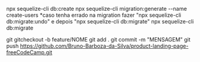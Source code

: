 npx sequelize-cli db:create 
npx sequelize-cli migration:generate --name create-users
*caso tenha errado na migration fazer "npx sequelize-cli db:migrate:undo" e depois "npx sequelize-cli db:migrate"
npx sequelize-cli db:migrate


git 
gitcheckout -b feature/NOME
git add .
git commit -m "MENSAGEM"
git push https://github.com/Bruno-Barboza-da-Silva/product-landing-page-freeCodeCamp.git

